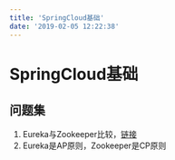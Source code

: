 ```yaml
---
title: 'SpringCloud基础'
date: '2019-02-05 12:22:38'
---
```

# SpringCloud基础

## 问题集
1. Eureka与Zookeeper比较，[链接](https://www.cnblogs.com/zgghb/p/6515062.html)
  1. Eureka是AP原则，Zookeeper是CP原则
<!--more-->
